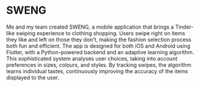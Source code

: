 # SWENG
Me and my team created SWENG, a mobile application that brings a Tinder-like swiping experience to clothing shopping. Users swipe right on items they like and left on those they don't, making the fashion selection process both fun and efficient. The app is designed for both iOS and Android using Flutter, with a Python-powered backend and an adaptive learning algorithm. This sophisticated system analyses user choices, taking into account preferences in sizes, colours, and styles. By tracking swipes, the algorithm learns individual tastes, continuously improving the accuracy of the items displayed to the user.

